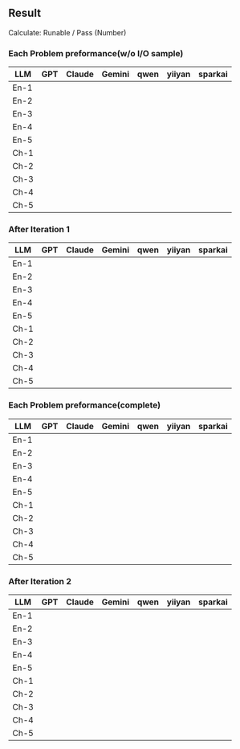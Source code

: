 ## Result

Calculate: Runable / Pass (Number)

### Each Problem preformance(w/o I/O sample)

| LLM  | GPT | Claude | Gemini | qwen | yiiyan | sparkai |
|------|-----|--------|--------|------|--------|---------|
| En-1 |     |        |        |      |        |         |
| En-2 |     |        |        |      |        |         |
| En-3 |     |        |        |      |        |         |
| En-4 |     |        |        |      |        |         |
| En-5 |     |        |        |      |        |         |
| Ch-1 |     |        |        |      |        |         |
| Ch-2 |     |        |        |      |        |         |
| Ch-3 |     |        |        |      |        |         |
| Ch-4 |     |        |        |      |        |         |
| Ch-5 |     |        |        |      |        |         |


### After Iteration 1
| LLM  | GPT | Claude | Gemini | qwen | yiiyan | sparkai |
|------|-----|--------|--------|------|--------|---------|
| En-1 |     |        |        |      |        |         |
| En-2 |     |        |        |      |        |         |
| En-3 |     |        |        |      |        |         |
| En-4 |     |        |        |      |        |         |
| En-5 |     |        |        |      |        |         |
| Ch-1 |     |        |        |      |        |         |
| Ch-2 |     |        |        |      |        |         |
| Ch-3 |     |        |        |      |        |         |
| Ch-4 |     |        |        |      |        |         |
| Ch-5 |     |        |        |      |        |         |

### Each Problem preformance(complete)

| LLM  | GPT | Claude | Gemini | qwen | yiiyan | sparkai |
|------|-----|--------|--------|------|--------|---------|
| En-1 |     |        |        |      |        |         |
| En-2 |     |        |        |      |        |         |
| En-3 |     |        |        |      |        |         |
| En-4 |     |        |        |      |        |         |
| En-5 |     |        |        |      |        |         |
| Ch-1 |     |        |        |      |        |         |
| Ch-2 |     |        |        |      |        |         |
| Ch-3 |     |        |        |      |        |         |
| Ch-4 |     |        |        |      |        |         |
| Ch-5 |     |        |        |      |        |         |

### After Iteration 2
| LLM  | GPT | Claude | Gemini | qwen | yiiyan | sparkai |
|------|-----|--------|--------|------|--------|---------|
| En-1 |     |        |        |      |        |         |
| En-2 |     |        |        |      |        |         |
| En-3 |     |        |        |      |        |         |
| En-4 |     |        |        |      |        |         |
| En-5 |     |        |        |      |        |         |
| Ch-1 |     |        |        |      |        |         |
| Ch-2 |     |        |        |      |        |         |
| Ch-3 |     |        |        |      |        |         |
| Ch-4 |     |        |        |      |        |         |
| Ch-5 |     |        |        |      |        |         |